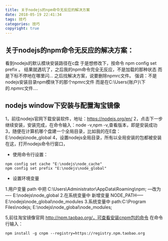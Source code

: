 ```yaml
---
title: 关于nodejs的npm命令无反应的解决方案
date: 2018-05-19 22:41:34
tags: 技巧
categories: 技巧
copyright: true
---
```


## 关于nodejs的npm命令无反应的解决方案：
看到nodejs的默认模块安装路径在c盘
于是想修改下，按命令 npm config set prefix 。
结果就遇坑了，之后我的npm命令完全无反应，不是加载的那种状态
而是下标不停地在哪里闪...
之后找解决方案，说要删除npmrc文件。
强调：不是nodejs安装目录npm模块下的那个npmrc文件
而是在C:\Users\{账户}\下的.npmrc文件.... 
## nodejs window下安装与配置淘宝镜像
1，前往nodejs官网下载安装软件，地址：https://nodejs.org/en/ 
2，点击下一步继续安装，安装完成，在命令输入：node -v,npm -v,查看版本，即是安装成功 
3，随便在计算机哪个盘建一个全局目录，比如我的在E盘：E:\nodejs\node_global 
4，设置nodejs全局目录，所有以全局安装的包都被安装在这，打开nodejs命令行窗口，

- 使用命令行设置：
```
npm config set cache "E:\nodejs\node_cache"
npm config set prefix "E:\nodejs\node_global"
```

- 设置环境变量
>>>
1.用户变量 path 中把 
C:\Users\Administrator\AppData\Roaming\npm; 
—改为—- 
E:\nodejs\node_global
2.在系统变量中 新增变量 
NODE_PATH—– E:\nodejs\node_global\node_modules
3.系统变量中 path:C:\Program Files\nodejs\; 
E:\nodejs\node_global\node_modules;

5,前往淘宝镜像官网 http://npm.taobao.org/，可查看安装cnpm包的命令
在命令行输入：
```
npm install -g cnpm --registry=https://registry.npm.taobao.org
```